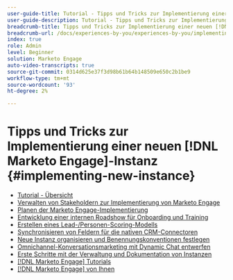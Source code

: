 ```yaml
---
user-guide-title: Tutorial - Tipps und Tricks zur Implementierung einer neuen [!DNL Marketo Engage] Instanz
user-guide-description: Tutorial - Tipps und Tricks zur Implementierung einer neuen [!DNL Marketo Engage] Instanz
breadcrumb-title: Tipps und Tricks zur Implementierung einer neuen [!DNL Marketo Engage] Instanz
breadcrumb-url: /docs/experiences-by-you/experiences-by-you/implementing-new-instance/overview
index: true
role: Admin
level: Beginner
solution: Marketo Engage
auto-video-transcripts: true
source-git-commit: 0314d625e37f3d98b61b64b148509e650c2b1be9
workflow-type: tm+mt
source-wordcount: '93'
ht-degree: 2%

---
```



# Tipps und Tricks zur Implementierung einer neuen [!DNL Marketo Engage]-Instanz {#implementing-new-instance}

+ [Tutorial - Übersicht](./overview.md)
+ [Verwalten von Stakeholdern zur Implementierung von Marketo Engage](./managing-stakeholder-communications.md)
+ [Planen der Marketo Engage-Implementierung](./planning-for-new-implementation.md)
+ [Entwicklung einer internen Roadshow für Onboarding und Training](./internal-training-roadshow.md)
+ [Erstellen eines Lead-/Personen-Scoring-Modells](./building-person-scoring-model.md)
+ [Synchronisieren von Feldern für die nativen CRM-Connectoren](./syncing-fields-for-crm-integration.md)
+ [Neue Instanz organisieren und Benennungskonventionen festlegen](./organizing-new-instance.md)
+ [Omnichannel-Konversationsmarketing mit Dynamic Chat entwerfen](./designing-omnichannel-conversational-marketing.md)
+ [Erste Schritte mit der Verwaltung und Dokumentation von Instanzen](./documenting-your-instance.md)
+ [[!DNL Marketo Engage] Tutorials](https://experienceleague.adobe.com/docs/marketo-learn/tutorials/overview.html?lang=de)
+ [[!DNL Marketo Engage]  von Ihnen](https://experienceleague.adobe.com/en/docs/experiences-by-you/experiences-by-you/marketo-engage/overview)
